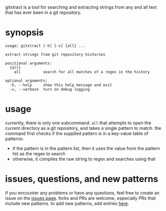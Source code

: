 gitxtract is a tool for searching and extracting strings from any and all text that has ever been in a git repository.

# synopsis
```
usage: gitxtract [-h] [-v] {all} ...

extract strings from git repository histories

positional arguments:
  {all}
    all          search for all matches of a regex in the history

optional arguments:
  -h, --help     show this help message and exit
  -v, --verbose  turn on debug logging
```

# usage
currently, there is only one subcommand: `all` that attempts to open the current directory as a git repository, and takes a single pattern to match. the command first checks if the supplied pattern is in a key-value table of patterns:
* if the pattern is in the pattern list, then it uses the value from the pattern list as the regex to search
* otherwise, it compiles the raw string to regex and searches using that

# issues, questions, and new patterns
if you encounter any problems or have any questions, feel free to create an issue on the [issues page](https://github.com/9thlast/gitxtract/issues). forks and PRs are welcome, especially PRs that include new patterns. to add new patterns, add entries [here](https://github.com/9thlast/gitxtract/blob/main/gitxtract/patterns.py).
